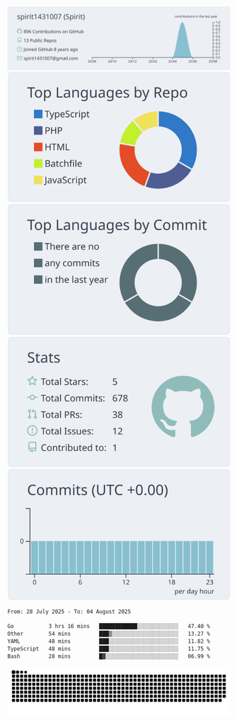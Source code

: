 [![](https://raw.githubusercontent.com/spirit1431007/spirit1431007/master/profile-summary-card-output/nord_bright/0-profile-details.svg)](https://git.io/spiritx)
[![](https://raw.githubusercontent.com/spirit1431007/spirit1431007/master/profile-summary-card-output/nord_bright/1-repos-per-language.svg)](https://git.io/spiritx) [![](https://raw.githubusercontent.com/spirit1431007/spirit1431007/master/profile-summary-card-output/nord_bright/2-most-commit-language.svg)](https://git.io/spiritx)
[![](https://raw.githubusercontent.com/spirit1431007/spirit1431007/master/profile-summary-card-output/nord_bright/3-stats.svg)](https://git.io/spiritx) [![](https://raw.githubusercontent.com/spirit1431007/spirit1431007/master/profile-summary-card-output/nord_bright/4-productive-time.svg)](https://git.io/spiritx)

<!--START_SECTION:waka-->

```txt
From: 28 July 2025 - To: 04 August 2025

Go           3 hrs 16 mins   ████████████░░░░░░░░░░░░░   47.40 %
Other        54 mins         ███▒░░░░░░░░░░░░░░░░░░░░░   13.27 %
YAML         48 mins         ███░░░░░░░░░░░░░░░░░░░░░░   11.82 %
TypeScript   48 mins         ███░░░░░░░░░░░░░░░░░░░░░░   11.75 %
Bash         28 mins         █▓░░░░░░░░░░░░░░░░░░░░░░░   06.99 %
```

<!--END_SECTION:waka-->

![contribution](https://github.com/spirit1431007/spirit1431007/blob/output/github-contribution-grid-snake.svg)
